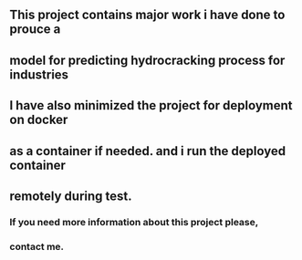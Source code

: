 ## This project contains major work i have done to prouce a 
## model for predicting hydrocracking process for industries

## I have also minimized the project for deployment on docker
## as a container if needed. and i run the deployed container 
## remotely during test.

### If you need more information about this project please,
### contact me.